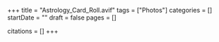 +++
title = "Astrology_Card_Roll.avif"
tags = ["Photos"]
categories = []
startDate = ""
draft = false
pages = []

citations = []
+++
